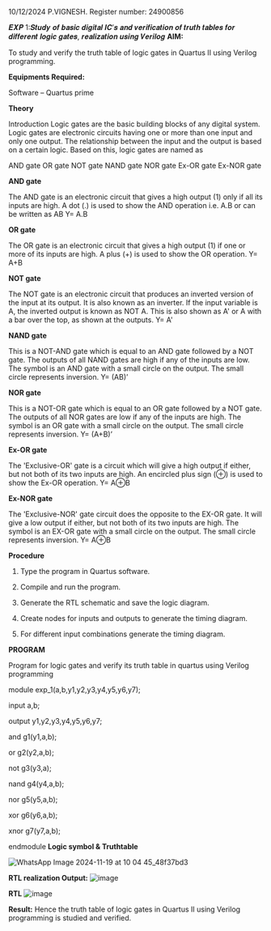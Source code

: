 10/12/2024                                       P.VIGNESH. Register number: 24900856

𝑬𝑿𝑷 1:𝑺𝒕𝒖𝒅𝒚 𝒐𝒇 𝒃𝒂𝒔𝒊𝒄 𝒅𝒊𝒈𝒊𝒕𝒂𝒍 𝑰𝑪’𝒔 𝒂𝒏𝒅 𝒗𝒆𝒓𝒊𝒇𝒊𝒄𝒂𝒕𝒊𝒐𝒏 𝒐𝒇 𝒕𝒓𝒖𝒕𝒉 𝒕𝒂𝒃𝒍𝒆𝒔 𝒇𝒐𝒓 𝒅𝒊𝒇𝒇𝒆𝒓𝒆𝒏𝒕 𝒍𝒐𝒈𝒊𝒄 𝒈𝒂𝒕𝒆𝒔, 𝒓𝒆𝒂𝒍𝒊𝒛𝒂𝒕𝒊𝒐𝒏 𝒖𝒔𝒊𝒏𝒈 𝑽𝒆𝒓𝒊𝒍𝒐𝒈
**AIM:** 

To study and verify the truth table of logic gates in Quartus II using Verilog programming.

**Equipments Required:**

Software – Quartus prime 

**Theory**

Introduction Logic gates are the basic building blocks of any digital system. Logic gates are electronic circuits having one or more than one input and only one output. The relationship between the input and the output is based on a certain logic. Based on this, logic gates are named as

AND gate OR gate NOT gate NAND gate NOR gate Ex-OR gate Ex-NOR gate

**AND gate**

The AND gate is an electronic circuit that gives a high output (1) only if all its inputs are high. A dot (.) is used to show the AND operation i.e. A.B or can be written as AB
Y= A.B

**OR gate** 

The OR gate is an electronic circuit that gives a high output (1) if one or more of its inputs are high. A plus (+) is used to show the OR operation.
Y= A+B

**NOT gate**

The NOT gate is an electronic circuit that produces an inverted version of the input at its output. It is also known as an inverter. If the input variable is A, the inverted output is known as NOT A. This is also shown as A' or A with a bar over the top, as shown at the outputs.
Y= A'

**NAND gate**

This is a NOT-AND gate which is equal to an AND gate followed by a NOT gate. The outputs of all NAND gates are high if any of the inputs are low. The symbol is an AND gate with a small circle on the output. The small circle represents inversion.
Y= (AB)’

**NOR gate**

This is a NOT-OR gate which is equal to an OR gate followed by a NOT gate. The outputs of all NOR gates are low if any of the inputs are high. The symbol is an OR gate with a small circle on the output. The small circle represents inversion.
Y= (A+B)’

**Ex-OR gate**

The 'Exclusive-OR' gate is a circuit which will give a high output if either, but not both of its two inputs are high. An encircled plus sign (⊕) is used to show the Ex-OR operation.
Y= A⊕B

**Ex-NOR gate**

The 'Exclusive-NOR' gate circuit does the opposite to the EX-OR gate. It will give a low output if either, but not both of its two inputs are high. The symbol is an EX-OR gate with a small circle on the output. The small circle represents inversion.
Y= A⊕B

**Procedure** 

1.	Type the program in Quartus software.

2.	Compile and run the program.

3.	Generate the RTL schematic and save the logic diagram.

4.	Create nodes for inputs and outputs to generate the timing diagram.

5.	For different input combinations generate the timing diagram.


**PROGRAM**

Program for logic gates and verify its truth table in quartus using Verilog programming

module exp_1(a,b,y1,y2,y3,y4,y5,y6,y7);

input a,b;

output y1,y2,y3,y4,y5,y6,y7;

and g1(y1,a,b);

or g2(y2,a,b);

not g3(y3,a);

nand g4(y4,a,b);

nor g5(y5,a,b);

xor g6(y6,a,b);

xnor g7(y7,a,b);

endmodule
**Logic symbol & Truthtable**

![WhatsApp Image 2024-11-19 at 10 04 45_48f37bd3](https://github.com/user-attachments/assets/67accab6-3435-4e45-9853-39205381411d)



**RTL realization Output:** 
![image](https://github.com/user-attachments/assets/93469238-515f-4a8f-a8f8-d47aae70b5f4)

**RTL**
![image](https://github.com/user-attachments/assets/253dabf2-d898-4710-94f4-92f81bccd0e3)


**Result:** 
Hence the truth table of logic gates in Quartus II using Verilog programming is studied and verified.
